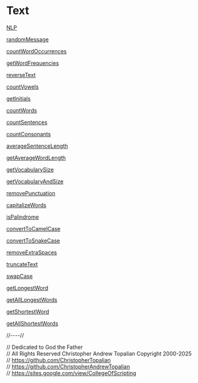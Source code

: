 # Text

[NLP](nlp/nlp.md)  

[randomMessage](random_text/randomMessage.js)  

[countWordOccurrences](countWordOccurrences.js)

[getWordFrequencies](getWordFrequencies.js)

[reverseText](reverseText.js)

[countVowels](countVowels.js)

[getInitials](getInitials.js)

[countWords](countWords.js)

[countSentences](countSentences.js)

[countConsonants](countConsonants.js)

[averageSentenceLength](averageSentenceLength.js)

[getAverageWordLength](getAverageWordLength.js)

[getVocabularySize](getVocabularySize.js)

[getVocabularyAndSize](getVocabularyAndSize.js)

[removePunctuation](removePunctuation.js)

[capitalizeWords](capitalizeWords.js)

[isPalindrome](isPalindrome.js)

[convertToCamelCase](convertToCamelCase.js)

[convertToSnakeCase](convertToSnakeCase.js)

[removeExtraSpaces](removeExtraSpaces.js)

[truncateText](truncateText.js)

[swapCase](swapCase.js)

[getLongestWord](getLongestWord.js)

[getAllLongestWords](getAllLongestWords.js)

[getShortestWord](getShortestWord.js)  

[getAllShortestWords](getAllShortestWords.js)  

//----//

// Dedicated to God the Father  
// All Rights Reserved Christopher Andrew Topalian Copyright 2000-2025  
// https://github.com/ChristopherTopalian  
// https://github.com/ChristopherAndrewTopalian  
// https://sites.google.com/view/CollegeOfScripting

